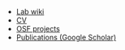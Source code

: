 - [Lab wiki](https://casludwig.github.io/wiki)
- [CV](CV.pdf)
- [OSF projects](https://osf.io/5awcm/)
- [Publications (Google Scholar)](https://scholar.google.com/citations?user=zSgrHdsAAAAJ&hl=en)
